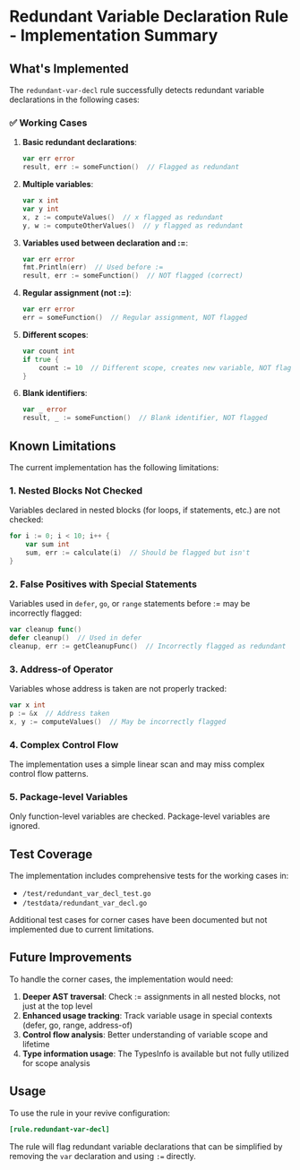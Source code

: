 # Redundant Variable Declaration Rule - Implementation Summary

## What's Implemented

The `redundant-var-decl` rule successfully detects redundant variable declarations in the following cases:

### ✅ Working Cases

1. **Basic redundant declarations**:
   ```go
   var err error
   result, err := someFunction()  // Flagged as redundant
   ```

2. **Multiple variables**:
   ```go
   var x int
   var y int
   x, z := computeValues()  // x flagged as redundant
   y, w := computeOtherValues()  // y flagged as redundant
   ```

3. **Variables used between declaration and :=**:
   ```go
   var err error
   fmt.Println(err)  // Used before :=
   result, err := someFunction()  // NOT flagged (correct)
   ```

4. **Regular assignment (not :=)**:
   ```go
   var err error
   err = someFunction()  // Regular assignment, NOT flagged
   ```

5. **Different scopes**:
   ```go
   var count int
   if true {
       count := 10  // Different scope, creates new variable, NOT flagged
   }
   ```

6. **Blank identifiers**:
   ```go
   var _ error
   result, _ := someFunction()  // Blank identifier, NOT flagged
   ```

## Known Limitations

The current implementation has the following limitations:

### 1. Nested Blocks Not Checked
Variables declared in nested blocks (for loops, if statements, etc.) are not checked:
```go
for i := 0; i < 10; i++ {
    var sum int
    sum, err := calculate(i)  // Should be flagged but isn't
}
```

### 2. False Positives with Special Statements
Variables used in `defer`, `go`, or `range` statements before := may be incorrectly flagged:
```go
var cleanup func()
defer cleanup()  // Used in defer
cleanup, err := getCleanupFunc()  // Incorrectly flagged as redundant
```

### 3. Address-of Operator
Variables whose address is taken are not properly tracked:
```go
var x int
p := &x  // Address taken
x, y := computeValues()  // May be incorrectly flagged
```

### 4. Complex Control Flow
The implementation uses a simple linear scan and may miss complex control flow patterns.

### 5. Package-level Variables
Only function-level variables are checked. Package-level variables are ignored.

## Test Coverage

The implementation includes comprehensive tests for the working cases in:
- `/test/redundant_var_decl_test.go`
- `/testdata/redundant_var_decl.go`

Additional test cases for corner cases have been documented but not implemented due to current limitations.

## Future Improvements

To handle the corner cases, the implementation would need:

1. **Deeper AST traversal**: Check := assignments in all nested blocks, not just at the top level
2. **Enhanced usage tracking**: Track variable usage in special contexts (defer, go, range, address-of)
3. **Control flow analysis**: Better understanding of variable scope and lifetime
4. **Type information usage**: The TypesInfo is available but not fully utilized for scope analysis

## Usage

To use the rule in your revive configuration:

```toml
[rule.redundant-var-decl]
```

The rule will flag redundant variable declarations that can be simplified by removing the `var` declaration and using `:=` directly.